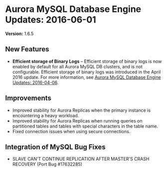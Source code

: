 # Aurora MySQL Database Engine Updates: 2016\-06\-01<a name="AuroraMySQL.Updates.20160601"></a>

**Version:** 1\.6\.5

## New Features<a name="AuroraMySQL.Updates.20160601.New"></a>
+ **Efficient storage of Binary Logs** – Efficient storage of binary logs is now enabled by default for all Aurora MySQL DB clusters, and is not configurable\. Efficient storage of binary logs was introduced in the April 2016 update\. For more information, see [Aurora MySQL Database Engine Updates: 2016\-04\-06](AuroraMySQL.Updates.20160406.md)\.

## Improvements<a name="AuroraMySQL.Updates.20160601.Improvements"></a>
+ Improved stability for Aurora Replicas when the primary instance is encountering a heavy workload\. 
+ Improved stability for Aurora Replicas when running queries on partitioned tables and tables with special characters in the table name\. 
+ Fixed connection issues when using secure connections\.

## Integration of MySQL Bug Fixes<a name="AuroraMySQL.Updates.20160601.BugFixes"></a>
+ SLAVE CAN'T CONTINUE REPLICATION AFTER MASTER'S CRASH RECOVERY \(Port Bug \#17632285\)